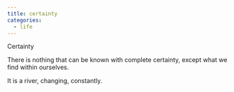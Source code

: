 ```yaml
---
title: certainty
categories:
  - life
---
```


Certainty

There is nothing
that can be known
with complete certainty,
except what we find
within ourselves.

It is a river,
changing,
constantly.
